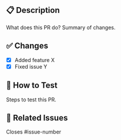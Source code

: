 ## 📋 Description
What does this PR do? Summary of changes.

## ✅ Changes
- [x] Added feature X
- [x] Fixed issue Y

## 🧪 How to Test
Steps to test this PR.

## 🔗 Related Issues
Closes #issue-number
